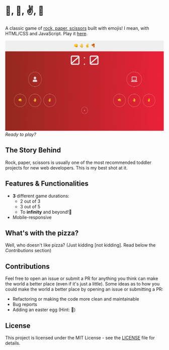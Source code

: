 # 👊, 🤚, ✌️, 🍕
A classic game of [rock, paper, scissors](https://en.wikipedia.org/wiki/Rock%E2%80%93paper%E2%80%93scissors) built with emojis! I mean, with HTML/CSS and JavaScript. Play it [here](https://eduardoltorres.github.io/rock-paper-scissors/).

![](https://github.com/eduardoltorres/rock-paper-scissors/blob/master/images/demo.png)
*Ready to play?*

## The Story Behind
Rock, paper, scissors is usually one of the most recommended toddler projects for new web developers. This is my best shot at it.

## Features & Functionalities
- **3** different game durations:
    * 2 out of 3
    * 3 out of 5
    * To **infinity** and beyond!🚀
- Mobile-responsive

## What's with the pizza?
Well, who doesn't like pizza? (Just kidding [not kidding]. Read below the *Contributions* section)

## Contributions
Feel free to open an issue or submit a PR for anything you think can make the world a better place (even if it's just a little). Some ideas as to how you could make the world a better place by opening an issue or submitting a PR:
- Refactoring or making the code more clean and maintainable
- Bug reports
- Adding an easter egg (Hint: 🍕)

## License
This project is licensed under the MIT License - see the [LICENSE](https://github.com/eduardoltorres/rock-paper-scissors/blob/master/LICENSE) file for details.